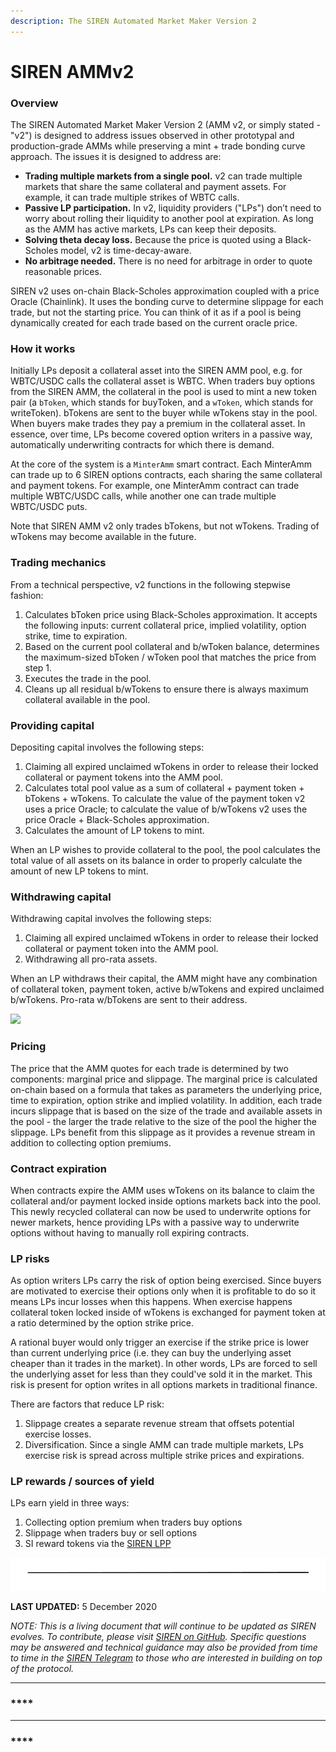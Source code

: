 ```yaml
---
description: The SIREN Automated Market Maker Version 2
---
```


# SIREN AMMv2

### Overview

The SIREN Automated Market Maker Version 2 \(AMM v2, or simply stated - "v2"\) is designed to address issues observed in other prototypal and production-grade AMMs while preserving a mint + trade bonding curve approach. The issues it is designed to address are:

* **Trading multiple markets from a single pool.** v2 can trade multiple markets that share the same collateral and payment assets. For example, it can trade multiple strikes of WBTC calls.
* **Passive LP participation.** In v2, liquidity providers \("LPs"\) don’t need to worry about rolling their liquidity to another pool at expiration. As long as the AMM has active markets, LPs can keep their deposits.
* **Solving theta decay loss.** Because the price is quoted using a Black-Scholes model, v2 is time-decay-aware.
* **No arbitrage needed.** There is no need for arbitrage in order to quote reasonable prices.

SIREN v2 uses on-chain Black-Scholes approximation coupled with a price Oracle \(Chainlink\). It uses the bonding curve to determine slippage for each trade, but not the starting price. You can think of it as if a pool is being dynamically created for each trade based on the current oracle price.

### **How it works**

Initially LPs deposit a collateral asset into the SIREN AMM pool, e.g. for WBTC/USDC calls the collateral asset is WBTC. When traders buy options from the SIREN AMM, the collateral in the pool is used to mint a new token pair \(a `bToken`, which stands for buyToken, and a `wToken`, which stands for writeToken\). bTokens are sent to the buyer while wTokens stay in the pool. When buyers make trades they pay a premium in the collateral asset. In essence, over time, LPs become covered option writers in a passive way, automatically underwriting contracts for which there is demand.

At the core of the system is a `MinterAmm` smart contract. Each MinterAmm can trade up to 6 SIREN options contracts, each sharing the same collateral and payment tokens. For example, one MinterAmm contract can trade multiple WBTC/USDC calls, while another one can trade multiple WBTC/USDC puts.

Note that SIREN AMM v2 only trades bTokens, but not wTokens. Trading of wTokens may become available in the future.

### **Trading mechanics**

From a technical perspective, v2 functions in the following stepwise fashion:

1. Calculates bToken price using Black-Scholes approximation. It accepts the following inputs: current collateral price, implied volatility, option strike, time to expiration.
2. Based on the current pool collateral and b/wToken balance, determines the maximum-sized bToken / wToken pool that matches the price from step 1.
3. Executes the trade in the pool.
4. Cleans up all residual b/wTokens to ensure there is always maximum collateral available in the pool.

### **Providing capital**

Depositing capital involves the following steps:

1. Claiming all expired unclaimed wTokens in order to release their locked collateral or payment tokens into the AMM pool.
2. Calculates total pool value as a sum of collateral + payment token + bTokens + wTokens. To calculate the value of the payment token v2 uses a price Oracle; to calculate the value of b/wTokens v2 uses the price Oracle + Black-Scholes approximation.
3. Calculates the amount of LP tokens to mint.

When an LP wishes to provide collateral to the pool, the pool calculates the total value of all assets on its balance in order to properly calculate the amount of new LP tokens to mint. 

### **Withdrawing capital**

Withdrawing capital involves the following steps:

1. Claiming all expired unclaimed wTokens in order to release their locked collateral or payment token into the AMM pool.
2. Withdrawing all pro-rata assets.

When an LP withdraws their capital, the AMM might have any combination of collateral token, payment token, active b/wTokens and expired unclaimed b/wTokens. Pro-rata w/bTokens are sent to their address.

![](https://docs.google.com/drawings/u/0/d/s9a8nH8V_7Jtu9CB-HVwIlg/image?w=506&h=361&rev=1&ac=1&parent=1fJw3DA1aLUfiivW16HC8TUGruvmxQKmzL7h0UvuD9gU)

### **Pricing**

The price that the AMM quotes for each trade is determined by two components: marginal price and slippage. The marginal price is calculated on-chain based on a formula that takes as parameters the underlying price, time to expiration, option strike and implied volatility. In addition, each trade incurs slippage that is based on the size of the trade and available assets in the pool - the larger the trade relative to the size of the pool the higher the slippage. LPs benefit from this slippage as it provides a revenue stream in addition to collecting option premiums.

### **Contract expiration**

When contracts expire the AMM uses wTokens on its balance to claim the collateral and/or payment locked inside options markets back into the pool. This newly recycled collateral can now be used to underwrite options for newer markets, hence providing LPs with a passive way to underwrite options without having to manually roll expiring contracts.

### **LP risks**

As option writers LPs carry the risk of option being exercised. Since buyers are motivated to exercise their options only when it is profitable to do so it means LPs incur losses when this happens. When exercise happens collateral token locked inside of wTokens is exchanged for payment token at a ratio determined by the option strike price. 

A rational buyer would only trigger an exercise if the strike price is lower than current underlying price \(i.e. they can buy the underlying asset cheaper than it trades in the market\). In other words, LPs are forced to sell the underlying asset for less than they could've sold it in the market. This risk is present for option writes in all options markets in traditional finance.

There are factors that reduce LP risk:

1. Slippage creates a separate revenue stream that offsets potential exercise losses.
2. Diversification. Since a single AMM can trade multiple markets, LPs exercise risk is spread across multiple strike prices and expirations.

### **LP rewards / sources of yield**

LPs earn yield in three ways:

1. Collecting option premium when traders buy options
2. Slippage when traders buy or sell options
3. SI reward tokens via the [SIREN LPP](https://sirenmarkets.medium.com/expanding-the-siren-lpp-c69969e25d41)

![](.gitbook/assets/image.png)

**LAST UPDATED:** 5 December 2020

_NOTE: This is a living document that will continue to be updated as SIREN evolves. To contribute, please visit_ [_SIREN on GitHub_](https://github.com/sirenmarkets/core)_. Specific questions may be answered and technical guidance may also be provided from time to time in the_ [_SIREN Telegram_](https://t.me/sirenmarkets) _to those who are interested in building on top of the protocol._  
  
  
****

### \*\*\*\*

  
****

###  ****

  
  


